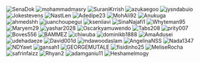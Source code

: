 ![SenaDok](https://avatars.githubusercontent.com/u/148862726?v=4) ![mohammadmasry](https://avatars.githubusercontent.com/u/148862917?v=4) ![SuraniKrrish](https://avatars.githubusercontent.com/u/148862687?v=4) ![azukaegoo](https://avatars.githubusercontent.com/u/132351500?v=4) ![jysndabuio](https://avatars.githubusercontent.com/u/148863168?v=4) ![Jokestevens](https://avatars.githubusercontent.com/u/148862801?v=4) ![NastLen](https://avatars.githubusercontent.com/u/148862793?v=4) ![Adedipe23](https://avatars.githubusercontent.com/u/148863034?v=4) ![MohAli92](https://avatars.githubusercontent.com/u/148862863?v=4) ![Anukuga](https://avatars.githubusercontent.com/u/74722296?v=4) ![ahmedshh](https://avatars.githubusercontent.com/u/148863322?v=4) ![juanchoupegui](https://avatars.githubusercontent.com/u/148862881?v=4) ![kseniiavi](https://avatars.githubusercontent.com/u/148862913?v=4) ![SinaNajafi1](https://avatars.githubusercontent.com/u/148863702?v=4) ![Whyteman95](https://avatars.githubusercontent.com/u/148862892?v=4) ![Maryem29](https://avatars.githubusercontent.com/u/148862796?v=4) ![yashar2028](https://avatars.githubusercontent.com/u/148863523?v=4) ![Oscarkyamuwendo](https://avatars.githubusercontent.com/u/148862985?v=4) ![Tabs208](https://avatars.githubusercontent.com/u/128395394?v=4) ![prity007](https://avatars.githubusercontent.com/u/148862870?v=4) ![Boves556](https://avatars.githubusercontent.com/u/148862792?v=4) ![BAMMEZ](https://avatars.githubusercontent.com/u/148863133?v=4) ![chiwuba](https://avatars.githubusercontent.com/u/58079090?v=4) ![dominikb1888](https://avatars.githubusercontent.com/u/289612?v=4) ![AmaAdusei](https://avatars.githubusercontent.com/u/148862738?v=4) ![udehadaeze](https://avatars.githubusercontent.com/u/148863379?v=4) ![David001d](https://avatars.githubusercontent.com/u/148862921?v=4) ![mdawoodaslam](https://avatars.githubusercontent.com/u/103655524?v=4) ![AngelinaNSS](https://avatars.githubusercontent.com/u/148863357?v=4) ![Nada1347](https://avatars.githubusercontent.com/u/148863210?v=4) ![NDYawt](https://avatars.githubusercontent.com/u/148863116?v=4) ![gansah1](https://avatars.githubusercontent.com/u/148863777?v=4) ![GEORGEMUTALE](https://avatars.githubusercontent.com/u/148863672?v=4) ![fisidinho25](https://avatars.githubusercontent.com/u/27904549?v=4) ![MeliseRocha](https://avatars.githubusercontent.com/u/127310708?v=4) ![safrinfaizz](https://avatars.githubusercontent.com/u/150972752?v=4) ![Rhyan2](https://avatars.githubusercontent.com/u/148863405?v=4) ![adamganiu11](https://avatars.githubusercontent.com/u/148863963?v=4) ![Heshamelmogy](https://avatars.githubusercontent.com/u/148863291?v=4)